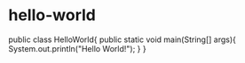 # hello-world
public class HelloWorld{
    public static void main(String[] args){
        System.out.println("Hello World!");
    }
}
